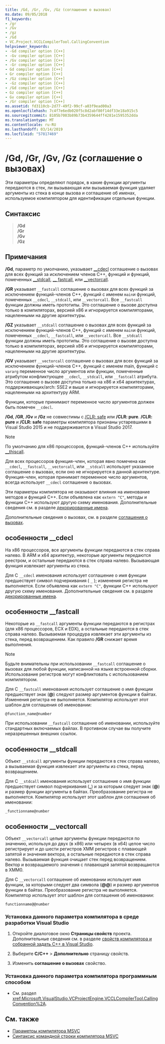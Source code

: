```yaml
---
title: /Gd, /Gr, /Gv, /Gz (соглашение о вызовах)
ms.date: 09/05/2018
f1_keywords:
- /gr
- /Gv
- /gz
- /Gd
- VC.Project.VCCLCompilerTool.CallingConvention
helpviewer_keywords:
- -Gd compiler option [C++]
- -Gv compiler option [C++]
- /Gv compiler option [C++]
- -Gr compiler option [C++]
- Gd compiler option [C++]
- Gr compiler option [C++]
- /Gz compiler option [C++]
- -Gz compiler option [C++]
- /Gd compiler option [C++]
- Gz compiler option [C++]
- Gv compiler option [C++]
- /Gr compiler option [C++]
ms.assetid: fd3110cb-2d77-49f2-99cf-a03f9ead00a3
ms.openlocfilehash: 7c4f7e6edb020f5c8d2abf80f14df33e18a915c5
ms.sourcegitcommit: 8105b7003b89b73b4359644ff4281e1595352dda
ms.translationtype: MT
ms.contentlocale: ru-RU
ms.lasthandoff: 03/14/2019
ms.locfileid: "57817469"
---
```

# <a name="gd-gr-gv-gz-calling-convention"></a>/Gd, /Gr, /Gv, /Gz (соглашение о вызовах)

Эти параметры определяют порядок, в какие функции аргументы передаются в стек, ли вызывающая или вызываемая функция удаляет аргументы из стека в конце вызова и соглашение об именах, используемое компилятором для идентификации отдельные функции.

## <a name="syntax"></a>Синтаксис

> **/Gd**<br/>
> **/Gr**<br/>
> **/Gv**<br/>
> **/Gz**<br/>

## <a name="remarks"></a>Примечания

**/Gd**, параметр по умолчанию, указывает [__cdecl](../../cpp/cdecl.md) соглашение о вызовах для всех функций за исключением членов C++, функций и функций, помеченных [__stdcall](../../cpp/stdcall.md), [__ fastcall](../../cpp/fastcall.md), или [__vectorcall](../../cpp/vectorcall.md).

**/GR** указывает `__fastcall` соглашение о вызовах для всех функций за исключением функций-членов C++, функций с именем `main`и функций, помеченных `__cdecl`, `__stdcall`, или `__vectorcall`. Все `__fastcall` функции должны иметь прототипы. Это соглашение о вызове доступна только в компиляторах, версией x86 и игнорируется компиляторами, нацеленными на другие архитектуры.

**/GZ** указывает `__stdcall` соглашение о вызовах для всех функций за исключением функций-членов C++, функций с именем `main`и функций, помеченных `__cdecl`, `__fastcall`, или `__vectorcall`. Все `__stdcall` функции должны иметь прототипы. Это соглашение о вызове доступна только в компиляторах, версией x86 и игнорируется компиляторами, нацеленными на другие архитектуры.

**/GV** указывает `__vectorcall` соглашение о вызовах для всех функций за исключением функций-членов C++, функций с именем main, функций с `vararg` переменное число аргументов или функции, помеченные атрибутом конфликтующее `__cdecl`, `__stdcall`, или `__fastcall` атрибута. Это соглашение о вызове доступна только на x86 и x64 архитектурах, поддерживающих/arch: SSE2 и выше и игнорируется компиляторами, нацеленными на архитектуру ARM.

Функции, которые принимают переменное число аргументов должен быть помечен `__cdecl`.

**/Gd**, **/GR**, **/Gv** и **/Gz** не совместимы с [/CLR: safe](clr-common-language-runtime-compilation.md) или   **/CLR: pure**. **/CLR: pure** и **/CLR: safe** параметры компилятора признаны устаревшими в Visual Studio 2015 и не поддерживается в Visual Studio 2017.

> [!NOTE]
> По умолчанию для x86 процессоров, функций-членов C++ используйте [__thiscall](../../cpp/thiscall.md).

Для всех процессоров функция-член, которая явно помечена как `__cdecl`, `__fastcall`, `__vectorcall`, или `__stdcall` использует указанное соглашение о вызовах, если оно не игнорируется в данной архитектуре. Функция-член, которая принимает переменное число аргументов, всегда использует `__cdecl` соглашение о вызовах.

Эти параметры компилятора не оказывают влияния на именование методов и функций C++. Если объявлена как `extern "C"`, методы и функции C++ используют другую схему именования. Дополнительные сведения см. в разделе [декорированные имена](decorated-names.md).

Дополнительные сведения о вызовах, см. в разделе [соглашения о вызовах](../../cpp/calling-conventions.md).

## <a name="cdecl-specifics"></a>особенности __cdecl

На x86 процессоров, все аргументы функции передаются в стек справа налево. В ARM и x64 архитектур, некоторые аргументы передаются реестром, и остальные передаются в стек справа налево. Вызывающая функция извлекает аргументы из стека.

Для C `__cdecl` именования использует соглашение о имя функции предшествует символ подчеркивания ( `_` ); изменения регистра не выполняется. Если объявлена как `extern "C"`, функции C++ используют другую схему именования. Дополнительные сведения см. в разделе [декорированные имена](decorated-names.md).

## <a name="fastcall-specifics"></a>особенности __fastcall

Некоторые из `__fastcall` аргументы функции передаются в регистрах (для x86 процессоров, ECX и EDX), а остальные передаются в стек справа налево. Вызываемая процедура извлекает эти аргументы из стека, перед возвращением. Как правило **/GR** снижает время выполнения.

> [!NOTE]
> Будьте внимательны при использовании `__fastcall` соглашение о вызовах для любой функции, написанной на языке встроенной сборки. Использование регистров могут конфликтовать с использованием компилятором.

Для C `__fastcall` именования использует соглашение о имя функции предшествует знак (**\@**) следуют размер аргументов функции в байтах. Изменения регистра не выполняется. Компилятор использует этот шаблон для соглашения об именовании:

`@function_name@number`

При использовании `__fastcall` соглашение об именовании, используйте стандартных включаемых файлах. В противном случае вы получите неразрешенных внешних ссылок.

## <a name="stdcall-specifics"></a>особенности __stdcall

Объект `__stdcall` аргументы функции передаются в стек справа налево, а вызываемая функция извлекает эти аргументы из стека, перед возвращением.

Для C `__stdcall` именования использует соглашение о имя функции предшествует символ подчеркивания (**\_**) и за которым следует знак (**\@**) и размер функции аргументы в байтах. Преобразование регистра не выполняется. Компилятор использует этот шаблон для соглашения об именовании:

`_functionname@number`

## <a name="vectorcall-specifics"></a>особенности __vectorcall

Объект `__vectorcall` целые аргументы функции передаются по значению, используя до двух (в x86) или четырех (в x64) целое число регистрирует и до шести регистров XMM регистров с плавающей запятой и значения вектора, а остальные передаются в стек справа налево. Вызываемая функция очищает стек перед возвращением. Вектор и возвращаемого значения с плавающей запятой возвращаются в XMM0.

Для C `__vectorcall` соглашение об именовании использует имя функции, за которыми следует два символа (**\@\@**) и размер аргументов функции в байтах. Преобразование регистра не выполняется. Компилятор использует этот шаблон для соглашения об именовании:

`functionname@@number`

### <a name="to-set-this-compiler-option-in-the-visual-studio-development-environment"></a>Установка данного параметра компилятора в среде разработки Visual Studio

1. Откройте диалоговое окно **Страницы свойств** проекта. Дополнительные сведения см. в разделе [свойств компилятора и собранной задать C++ в Visual Studio](../working-with-project-properties.md).

1. Выберите **C/C++** > **Дополнительно** страницу свойств.

1. Изменить **соглашение о вызовах** свойство.

### <a name="to-set-this-compiler-option-programmatically"></a>Установка данного параметра компилятора программным способом

- См. раздел <xref:Microsoft.VisualStudio.VCProjectEngine.VCCLCompilerTool.CallingConvention%2A>.

## <a name="see-also"></a>См. также

- [Параметры компилятора MSVC](compiler-options.md)
- [Синтаксис командной строки компилятора MSVC](compiler-command-line-syntax.md)
